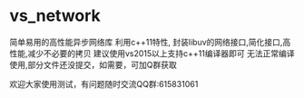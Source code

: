 # vs_network
简单易用的高性能异步网络库
利用c++11特性, 封装libuv的网络接口,简化接口,高性能,减少不必要的拷贝
建议使用vs2015以上支持c++11编译器即可
无法正常编译使用,部分文件还没提交，如需要，可加Q群获取

欢迎大家使用测试，有问题随时交流QQ群:615831061

